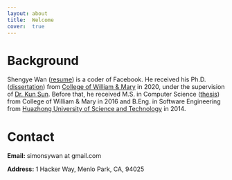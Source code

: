 ```yaml
---
layout: about
title:  Welcome
cover:  true
---
```


# Background
Shengye Wan ([resume][resume]) is a coder of Facebook. He received his Ph.D. ([dissertation][dissertation]) from [College of William & Mary][wm] in 2020, under the supervision of [Dr. Kun Sun][professor]. Before that, he received M.S. in Computer Science ([thesis][thesis]) from College of William & Mary in 2016 and B.Eng. in Software Engineering from [Huazhong University of Science and Technology][hust] in 2014.

[resume]: ./assets/Resume_Shengye.pdf
[dissertation]: https://scholarworks.wm.edu/cgi/viewcontent.cgi?article=7077&context=etd
[thesis]: https://scholarworks.wm.edu/cgi/viewcontent.cgi?article=1039&context=etd
[professor]: http://csis.gmu.edu/ksun/
[wm]: http://www.wm.edu/
[hust]: http://english.hust.edu.cn/

# Contact
**Email:** simonsywan at gmail.com

**Address:** 1 Hacker Way, Menlo Park, CA, 94025
